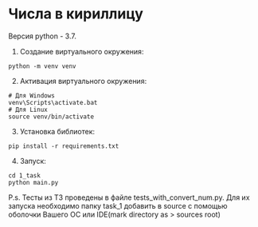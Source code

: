 # Числа в кириллицу

Версия python - 3.7.

1) Создание виртуального окружения:
```
python -m venv venv
```
2) Активация виртуального окружения:
```
# Для Windows
venv\Scripts\activate.bat
# Для Linux
source venv/bin/activate
```

3) Установка библиотек:
```
pip install -r requirements.txt
```

4) Запуск:
```
cd 1_task
python main.py
```

P.s. Тесты из ТЗ проведены в файле tests_with_convert_num.py. Для их запуска необходимо папку task_1 добавить в source с помощью оболочки Вашего ОС или IDE(mark directory as > sources root)

